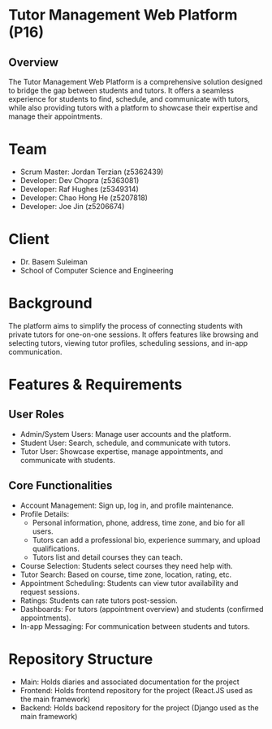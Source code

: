 # Tutor Management Web Platform (P16)
## Overview
The Tutor Management Web Platform is a comprehensive solution designed to bridge the gap between students and tutors. It offers a seamless experience for students to find, schedule, and communicate with tutors, while also providing tutors with a platform to showcase their expertise and manage their appointments.

# Team
- Scrum Master: Jordan Terzian (z5362439)
- Developer: Dev Chopra (z5363081)
- Developer: Raf Hughes (z5349314)
- Developer: Chao Hong He (z5207818)
- Developer: Joe Jin (z5206674)

# Client
 - Dr. Basem Suleiman
 - School of Computer Science and Engineering

# Background
The platform aims to simplify the process of connecting students with private tutors for one-on-one sessions. It offers features like browsing and selecting tutors, viewing tutor profiles, scheduling sessions, and in-app communication.

# Features & Requirements
## User Roles
- Admin/System Users: Manage user accounts and the platform.
- Student User: Search, schedule, and communicate with tutors.
- Tutor User: Showcase expertise, manage appointments, and communicate with students.
## Core Functionalities
- Account Management: Sign up, log in, and profile maintenance.
- Profile Details:
  - Personal information, phone, address, time zone, and bio for all users.
  - Tutors can add a professional bio, experience summary, and upload qualifications.
  - Tutors list and detail courses they can teach.
- Course Selection: Students select courses they need help with.
- Tutor Search: Based on course, time zone, location, rating, etc.
- Appointment Scheduling: Students can view tutor availability and request sessions.
- Ratings: Students can rate tutors post-session.
- Dashboards: For tutors (appointment overview) and students (confirmed appointments).
- In-app Messaging: For communication between students and tutors.

# Repository Structure
- Main: Holds diaries and associated documentation for the project
- Frontend: Holds frontend repository for the project (React.JS used as the main framework)
- Backend: Holds backend repository for the project (Django used as the main framework)
